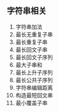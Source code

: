 字符串相关
---------
01. 字符串加法
02. 最长无重复子串
03. 最长重复子串
04. 最长回文子串
05. 最长回文子序列
06. 最大子串和
07. 最长上升子序列
08. 最长公共子序列
09. 字符串编辑距离
10. 构造最短回文串
11. 最小覆盖子串